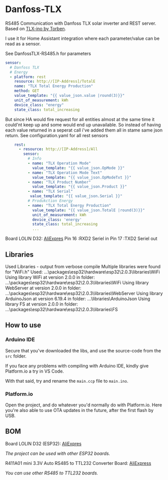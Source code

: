 # Danfoss-TLX

RS485 Communication with Danfoss TLX solar inverter and REST server. Based on [TLX-ino by Torben](https://github.com/TorbenNor/Danfoss-TLX).

I use it for Home Assistant integration where each parameter/value can be read as a sensor.

See DanfossTLX-RS485.h for parameters

```yaml
sensor:
  # Danfoss TLX
  # Energy
  - platform: rest
    resource: http://[IP-Address]/TotalE
    name: "TLX Total Energy Production"
    method: GET
    value_template: "{{ value_json.value |round(3)}}"
    unit_of_measurement: kWh
    device_class: "energy"
    state_class: total_increasing
```

But since HA would fire request for all entities almost at the same time it could'nt keep up and some would end up unavailable.
So instead of having each value returned in a seperat call i've added them all in stame same json return. See configuration.yaml for all rest sensors

```yaml
    rest:
      - resource: http://[IP-Address]/All
        sensor:
          # Info
          - name: "TLX Operation Mode"
            value_template: "{{ value_json.OpMode }}"
          - name: "TLX Operation Mode Text"
            value_template: "{{ value_json.OpModeTxt }}"
          - name: "TLX Product Number"
            value_template: "{{ value_json.Product }}"
          - name: "TLX Serial"
           value_template: "{{ value_json.Serial }}"
          # Produkction Energy
          - name: "TLX Total Energy Production"
            value_template: "{{ value_json.TotalE |round(3)}}"
            unit_of_measurement: kWh
            device_class: 'energy'
            state_class: total_increasing
            ...
```

Board LOLIN D32: [AliExpres](https://www.aliexpress.com/item/32808551116.htm)
Pin 16 :RXD2 Seriel in
Pin 17 :TXD2 Seriel out

## Libraries

Used Libraries - output from verbose compile
Multiple libraries were found for "WiFi.h" Used: ...\packages\esp32\hardware\esp32\2.0.3\libraries\WiFi
Using library WiFi at version 2.0.0 in folder: ...\packages\esp32\hardware\esp32\2.0.3\libraries\WiFi
Using library WebServer at version 2.0.0 in folder: ...\packages\esp32\hardware\esp32\2.0.3\libraries\WebServer
Using library ArduinoJson at version 6.19.4 in folder: ...\libraries\ArduinoJson
Using library FS at version 2.0.0 in folder: ...\packages\esp32\hardware\esp32\2.0.3\libraries\FS

## How to use

### Arduino IDE

Secure that you've downloaded the libs, and use the source-code from the `src` folder.

If you face any problems with compiling with Arduino IDE, kindly give Platform.io a try in VS Code.

With that said, try and rename the `main.ccp` file to `main.ino`.

### Platform.io

Open the project, and do whatever you'd normally do with Platform.io. Here you're also able to use OTA updates in the future, after the first flash by USB.

## BOM

Board LOLIN D32 (ESP32): [AliExpres](https://www.aliexpress.com/item/32808551116.htm)

_The project can be used with other ESP32 boards._

R411A01 mini 3.3V Auto RS485 to TTL232 Converter Board: [AliExpress](https://www.aliexpress.com/item/32782552104.html)

_You can use other RS485 to TTL232 boards._
